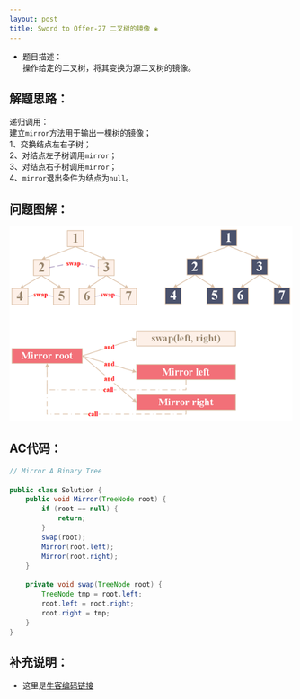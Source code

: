 ```yaml
---
layout: post
title: Sword to Offer-27 二叉树的镜像 ❀
---
```


* 题目描述：  
操作给定的二叉树，将其变换为源二叉树的镜像。


## 解题思路：

递归调用：  
建立`mirror`方法用于输出一棵树的镜像；  
1、交换结点左右子树；  
2、对结点左子树调用`mirror`；  
3、对结点右子树调用`mirror`；  
4、`mirror`退出条件为结点为`null`。  


## 问题图解：

<center>
    <img src="/assets/img/blog/sword-offer-27.png">
</center>


## AC代码：

```java
// Mirror A Binary Tree

public class Solution {
    public void Mirror(TreeNode root) {
        if (root == null) {
            return;
        }
        swap(root);
        Mirror(root.left);
        Mirror(root.right);
    }
    
    private void swap(TreeNode root) {
        TreeNode tmp = root.left;
        root.left = root.right;
        root.right = tmp;
    }
} 
```

## 补充说明：

* 这里是[牛客编码链接](https://www.nowcoder.com/practice/564f4c26aa584921bc75623e48ca3011?tpId=13&&tqId=11171&rp=1&ru=/ta/coding-interviews&qru=/ta/coding-interviews/question-ranking)